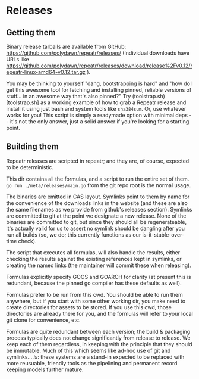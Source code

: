 Releases
========

Getting them
------------

Binary release tarballs are available from GitHub: https://github.com/polydawn/repeatr/releases/
(Individual downloads have URLs like https://github.com/polydawn/repeatr/releases/download/release%2Fv0.12/repeatr-linux-amd64-v0.12.tar.gz ).

You may be thinking to yourself "dang, bootstrapping is hard" and
"how do I get this awesome tool for fetching and installing pinned, reliable versions of stuff... in an awesome way that's also pinned?"
Try (toolstrap.sh)[toolstrap.sh] as a working example of how to grab a Repeatr release and install it using just bash and system tools like `sha384sum`.
Or, use whatever works for you!  This script is simply a readymade option with minimal deps -- it's not the only answer, just a solid answer if you're looking for a starting point.


Building them
-------------

Repeatr releases are scripted in repeatr; and they are, of course, expected to be
deterministic.

This dir contains all the formulas, and a script to run the entire set of them.
`go run ./meta/releases/main.go` from the git repo root is the normal usage.

The binaries are emitted in CAS layout.
Symlinks point to them by name for the convenience of the downloads links in the website
(and these are also the same filenames as we provide from github's releases section).
Symlinks are committed to git at the point we designate a new release.
None of the binaries are committed to git, but since they should all be regenerateable,
it's actually valid for us to assert no symlink should be dangling after you run all
builds (so, we do; this currently functions as our is-it-stable-over-time check).

The script that executes all formulas, will also handle the results,
either checking the results against the existing references kept in symlinks,
or creating the named links (the maintainer will commit these when releasing).

Formulas explicitly specify GOOS and GOARCH for clarity (at present this is redundant,
because the pinned go compiler has these defaults as well).

Formulas prefer to be run from this cwd.
You should be able to run them anywhere, but if you start with some other working dir,
you make need to create directories for assets to be stored.
If you use this cwd, those directories are already there for you, and the formulas will
refer to your local git clone for convenience, etc.

Formulas are quite redundant between each version;
the build & packaging process typically does not change significantly from release to release.
We keep each of them regardless, in keeping with the principle that they should be immutable.
Much of this which seems like ad-hoc use of git and symlinks... *is*:
these systems are a stand-in expected to be replaced with more reusuable,
friendly tools as the pipelining and permanent record keeping models further mature.
